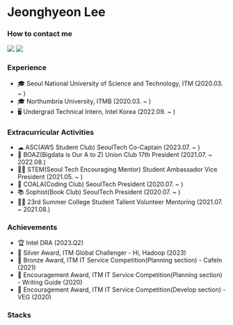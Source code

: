 # Jeonghyeon Lee
### How to contact me
<a href="https://www.linkedin.com/in/jeonghyeon-lee-9b6380223" target="_blank"><img src="https://img.shields.io/badge/JeonghyeonLee-0A66C2?style=flat-square&logo=linkedin&logoColor=white&link=https://www.linkedin.com/in/jeonghyeon-lee-9b6380223"/></a>
<a href="mailto:workhappyj@gmail.com" target="_blank"><img src="https://img.shields.io/badge/JeonghyeonLee-EA4335?style=flat-square&logo=Gmail&logoColor=white&link=mailto:workhappyj@gmail.com"/></a>

### Experience
- 🎓 Seoul National University of Science and Technology, ITM (2020.03. ~ )
- 🎓 Northumbria University, ITMB (2020.03. ~ )
- 🖥 Undergrad Technical Intern, Intel Korea (2022.09. ~ )

### Extracurricular Activities
- ☁ ASC(AWS Student Club) SeoulTech Co-Captain (2023.07. ~ )
- 🐘 BOAZ(Bigdata is Our A to Z) Union Club 17th President (2021.07. ~ 2022.08.)
- 👩‍🏫 STEM(Seoul Tech Encouraging Mentor) Student Ambassador Vice President (2021.05. ~ )
- 🐨 COALA(Coding Club) SeoulTech President (2020.07. ~ )
- 📚 Sophist(Book Club) SeoulTech President (2020.07. ~ )
- 👩‍💻 23rd Summer College Student Tallent Volunteer Mentoring (2021.07. ~ 2021.08.)

### Achievements
- 🏆 Intel DRA (2023.Q2)
- 🥈 Silver Award, ITM Global Challenger - Hi, Hadoop (2023)
- 🥉 Bronze Award, ITM IT Service Competition(Planning section) - CafeIn (2021)
- 🏅 Encouragement Award, ITM IT Service Competition(Planning section) - Writing Guide (2020)
- 🏅 Encouragement Award, ITM IT Service Competition(Develop section) - VEG (2020)

### Stacks

